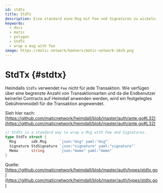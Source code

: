 ```yaml
---
id: stdtx
title: StdTx
description: Eine standard eine Msg mit Fee und Signaturen zu wickeln.
keywords:
  - docs
  - matic
  - polygon
  - StdTx
  - wrap a msg with fee
image: https://matic.network/banners/matic-network-16x9.png
---
```


# StdTx {#stdtx}

Heimdalls `StdTx` verwendet `Fee` nicht für jede Transaktion. Wie verfügen über eine begrenzte Anzahl von Transaktionsarten und da die Endbenutzer keinerlei Contracts auf Heimdall anwenden werden, wird ein festgelegtes Gebührenmodell für die Transaktion angewendet.

Sieh hier nach: [https://github.com/maticnetwork/heimdall/blob/master/auth/ante.go#L32](https://github.com/maticnetwork/heimdall/blob/master/auth/ante.go#L32)

```go
// StdTx is a standard way to wrap a Msg with Fee and Signatures.
type StdTx struct {
  Msg       sdk.Msg      `json:"msg" yaml:"msg"`
  Signature StdSignature `json:"signature" yaml:"signature"`
  Memo      string       `json:"memo" yaml:"memo"`
}
```

Quelle: [https://github.com/maticnetwork/heimdall/blob/master/auth/types/stdtx.go](https://github.com/maticnetwork/heimdall/blob/master/auth/types/stdtx.go)